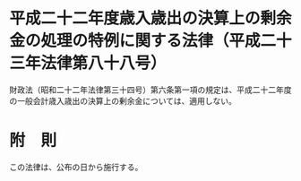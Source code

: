 # 平成二十二年度歳入歳出の決算上の剰余金の処理の特例に関する法律（平成二十三年法律第八十八号）
財政法（昭和二十二年法律第三十四号）第六条第一項の規定は、平成二十二年度の一般会計歳入歳出の決算上の剰余金については、適用しない。
# 附　則
この法律は、公布の日から施行する。
